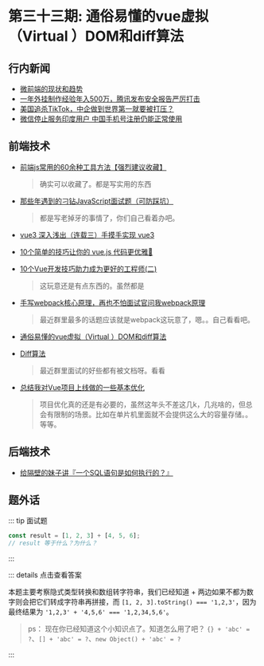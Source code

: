 # 第三十三期: 通俗易懂的vue虚拟（Virtual ）DOM和diff算法

## 行内新闻

- [微前端的现状和趋势](https://segmentfault.com/a/1190000023365666)
- [一年外挂制作经验年入500万，腾讯发布安全报告严厉打击](https://segmentfault.com/a/1190000023374072)
- [美国追杀TikTok，中企做到世界第一就要被打压？](https://tech.163.com/20/0726/09/FIF0RIN6000999LD.html)
- [微信停止服务印度用户 中国手机号注册仍能正常使用](https://tech.163.com/20/0726/14/FIFH9IKS000999LD.html)

## 前端技术

- [前端js常用的60余种工具方法【强烈建议收藏】](https://segmentfault.com/a/1190000022790026)
    > 确实可以收藏了。都是写实用的东西

- [那些年遇到的刁钻JavaScript面试题（可防踩坑）](https://segmentfault.com/a/1190000023350519)
    > 都是写老掉牙的事情了，你们自己看着办吧。

- [vue3 深入浅出（连载三）手摸手实现 vue3](https://segmentfault.com/a/1190000023344847)

- [10个简单的技巧让你的 vue.js 代码更优雅🍊](https://juejin.im/post/5f18f3346fb9a07eb417d2d2)
- [10个Vue开发技巧助力成为更好的工程师(二)](https://juejin.im/post/5f179100f265da22e27a9833)
    > 这玩意还是有点东西的。虽然都是

- [手写webpack核心原理，再也不怕面试官问我webpack原理](https://juejin.im/post/5f1a2e226fb9a07eb1525d17)
    > 最近群里最多的话题应该就是webpack这玩意了，嗯。。自己看看吧。

- [通俗易懂的vue虚拟（Virtual ）DOM和diff算法](https://juejin.im/post/5ec73d046fb9a047cb280ac8)
- [Diff算法](https://www.jianshu.com/p/cdb4ad82df20)
    > 最近群里面试的好些都有被文档呀。看看

- [总结我对Vue项目上线做的一些基本优化](https://juejin.im/post/5f0f1a045188252e415f642c)
    > 项目优化真的还是有必要的，虽然这年头不差这几k，几兆啥的，但总会有限制的场景。比如在单片机里面就不会提供这么大的容量存储。。等等。

## 后端技术

- [给隔壁的妹子讲『一个SQL语句是如何执行的？』](https://segmentfault.com/a/1190000023363737)

## 题外话

::: tip 面试题

```javascript
const result = [1, 2, 3] + [4, 5, 6];
// result 等于什么？为什么？
```

:::


::: details 点击查看答案

本题主要考察隐式类型转换和数组转字符串，我们已经知道 + 两边如果不都为数字则会把它们转成字符串再拼接，而 `[1, 2, 3].toString() === '1,2,3'`，因为最终结果为 `'1,2,3' + '4,5,6' === '1,2,34,5,6'`。

> ps： 现在你已经知道这个小知识点了。知道怎么用了吧？ `{} + 'abc' = ?`、`[] + 'abc' = ?`、`new Object() + 'abc' = ?`

:::

